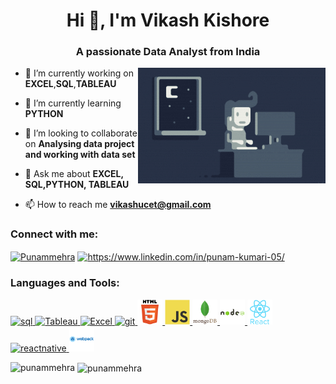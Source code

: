 <h1 align="center">Hi 👋, I'm Vikash Kishore</h1>
<h3 align="center">A passionate Data Analyst from India</h3>
<div><img align="right" alt="Github" src="https://raw.githubusercontent.com/AVS1508/AVS1508/master/assets/Night-Coding.gif" /></div>

- 🔭 I’m currently working on **EXCEL**,**SQL**,**TABLEAU**

- 🌱 I’m currently learning **PYTHON**

- 👯 I’m looking to collaborate on **Analysing data project and working with data set**

- 💬 Ask me about **EXCEL, SQL,PYTHON, TABLEAU**

- 📫 How to reach me **vikashucet@gmail.com**

<h3 align="left">Connect with me:</h3>
<p align="left">
<a href="https://twitter.com/VikashKishore7?t=n3YSZ8ceHz99zy8bwkQXzg&s=08" target="blank"><img align="center" src="https://raw.githubusercontent.com/rahuldkjain/github-profile-readme-generator/master/src/images/icons/Social/twitter.svg" alt="Punammehra" height="30" width="40" /></a>
<a href="https://www.linkedin.com/in/vikash-kishore-509b567a/?original_referer=" target="blank"><img align="center" src="https://raw.githubusercontent.com/rahuldkjain/github-profile-readme-generator/master/src/images/icons/Social/linked-in-alt.svg" alt="https://www.linkedin.com/in/punam-kumari-05/" height="30" width="40" /></a>

</p>

<p align="left">
</p>

<h3 align="left">Languages and Tools:</h3>
<p align="left"> <a href="https://sql.io/" target="_blank" rel="noreferrer"> <img src="https://miro.medium.com/max/1200/1*Oe7xavCj5qCBzwTbLDbPTg.jpeg" alt="sql" width="40" height="40"/> </a> <a href="https://www.w3schools.com/tableau/" target="_blank" rel="noreferrer"> <img src="https://i.pcmag.com/imagery/reviews/03ET1vJXgWnmfrLZ7g542br-5.fit_scale.size_760x427.v1569475368.jpg" alt="Tableau" width="40" height="40"/> </a> <a href="https://excel.com" target="_blank" rel="noreferrer"> <img src="https://play-lh.googleusercontent.com/37EzETO6gZyKmCg2kBIFX1e9gkubxZrVa5fHJ6yOaa7VvEShHjKv2RdtwnZt9Sk258s" alt="Excel" width="40" height="40"/> </a> <a href="https://git-scm.com/" target="_blank" rel="noreferrer"> <img src="https://www.vectorlogo.zone/logos/git-scm/git-scm-icon.svg" alt="git" width="40" height="40"/> </a> <a href="https://heroku.com" target="_blank" rel="noreferrer"> <img src="https://raw.githubusercontent.com/devicons/devicon/master/icons/html5/html5-original-wordmark.svg" alt="html5" width="40" height="40"/> </a> <a href="https://developer.mozilla.org/en-US/docs/Web/JavaScript" target="_blank" rel="noreferrer"> <img src="https://raw.githubusercontent.com/devicons/devicon/master/icons/javascript/javascript-original.svg" alt="javascript" width="40" height="40"/> </a> <a href="https://www.mongodb.com/" target="_blank" rel="noreferrer"> <img src="https://raw.githubusercontent.com/devicons/devicon/master/icons/mongodb/mongodb-original-wordmark.svg" alt="mongodb" width="40" height="40"/> </a> <a href="https://nodejs.org" target="_blank" rel="noreferrer"> <img src="https://raw.githubusercontent.com/devicons/devicon/master/icons/nodejs/nodejs-original-wordmark.svg" alt="nodejs" width="40" height="40"/> </a> <a href="https://reactjs.org/" target="_blank" rel="noreferrer"> <img src="https://raw.githubusercontent.com/devicons/devicon/master/icons/react/react-original-wordmark.svg" alt="react" width="40" height="40"/> </a> <a href="https://reactnative.dev/" target="_blank" rel="noreferrer"> <img src="https://reactnative.dev/img/header_logo.svg" alt="reactnative" width="40" height="40"/> </a> <a href="https://webpack.js.org" target="_blank" rel="noreferrer"> <img src="https://raw.githubusercontent.com/devicons/devicon/d00d0969292a6569d45b06d3f350f463a0107b0d/icons/webpack/webpack-original-wordmark.svg" alt="webpack" width="40" height="40"/> </a> </p>

<p><img align="left" src="https://github-readme-stats.vercel.app/api/top-langs?username=punammehra&show_icons=true&locale=en&layout=compact" alt="punammehra" /></p>

<p>&nbsp;<img align="center" src="https://github-readme-stats.vercel.app/api?username=punammehra&show_icons=true&locale=en" alt="punammehra" /></p>

